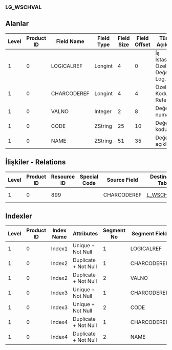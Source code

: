 ### LG_WSCHVAL

## Alanlar

**Level**|**Product ID**|**Field Name**|**Field Type**|**Field Size**|**Field Offset**|**Türkçe Açıklama**|**Expression**
-----|-----|-----|-----|-----|-----|-----|-----
1|0|LOGICALREF|Longint|4|0|İş İstasyonu Özellik Değeri Log. Ref.|Workstation Characteristic Value Logical Reference
1|0|CHARCODEREF|Longint|4|4|Özellik Kodu Referansı|Characteristic Code Reference
1|0|VALNO|Integer|2|8|Değer numarası|Value Number
1|0|CODE|ZString|25|10|Değer kodu|Value Code
1|0|NAME|ZString|51|35|Değer açıklaması|Value Description

## İlişkiler - Relations
**Level**|**Product ID**|**Resource ID**|**Special Code**|**Source Field**|**Destination Table**|**Destination Field**|**Relation Type**|**Extra Condition**
-----|-----|-----|-----|-----|-----|-----|-----|-----
1|0|899||CHARCODEREF|[L_WSCHCODE](../LG_WSCHCODE "L_WSCHCODE")|LOGICALREF|one-to-one|

## Indexler
**Level**|**Product ID**|**Index Name**|**Attributes**|**Segment No**|**Segment Field**|**Sense**
-----|-----|-----|-----|-----|-----|-----
1|0|Index1|Unique + Not Null|1|LOGICALREF|Ascending
1|0|Index2|Duplicate + Not Null|1|CHARCODEREF|Ascending
1|0|Index2|Duplicate + Not Null|2|VALNO|Ascending
1|0|Index3|Unique + Not Null|1|CHARCODEREF|Ascending
1|0|Index3|Unique + Not Null|2|CODE|Ascending
1|0|Index4|Duplicate + Not Null|1|CHARCODEREF|Ascending
1|0|Index4|Duplicate + Not Null|2|NAME|Ascending
